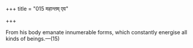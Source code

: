 +++
title = "015 महान्तम् एव"

+++

From his body emanate innumerable forms, which constantly energise all kinds of beings.—(15)
